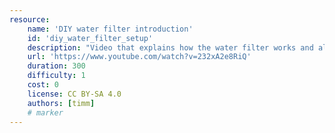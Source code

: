 ```yaml
---
resource:
    name: 'DIY water filter introduction'
    id: 'diy_water_filter_setup'
    description: "Video that explains how the water filter works and also shows how to set it up."
    url: 'https://www.youtube.com/watch?v=232xA2e8RiQ'
    duration: 300
    difficulty: 1  
    cost: 0
    license: CC BY-SA 4.0
    authors: [timm]
    # marker
---
```

